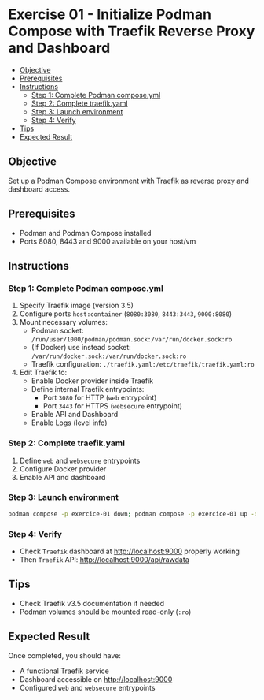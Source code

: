 # Exercise 01 - Initialize Podman Compose with Traefik Reverse Proxy and Dashboard

- [Objective](#objective)
- [Prerequisites](#prerequisites)
- [Instructions](#instructions)
  - [Step 1: Complete Podman compose.yml](#step-1-complete-podman-composeyml)
  - [Step 2: Complete traefik.yaml](#step-2-complete-traefikyaml)
  - [Step 3: Launch environment](#step-3-launch-environment)
  - [Step 4: Verify](#step-4-verify)
- [Tips](#tips)
- [Expected Result](#expected-result)

## Objective

Set up a Podman Compose environment with Traefik as reverse proxy and dashboard access.

## Prerequisites

- Podman and Podman Compose installed
- Ports 8080, 8443 and 9000 available on your host/vm

## Instructions

### Step 1: Complete Podman compose.yml

1. Specify Traefik image (version 3.5)
2. Configure ports `host:container` (`8080:3080`, `8443:3443`, `9000:8080`)
3. Mount necessary volumes:
   - Podman socket: `/run/user/1000/podman/podman.sock:/var/run/docker.sock:ro`
   - (If Docker) use instead socket: `/var/run/docker.sock:/var/run/docker.sock:ro`
   - Traefik configuration: `./traefik.yaml:/etc/traefik/traefik.yaml:ro`
4. Edit Traefik to:
   - Enable Docker provider inside Traefik
   - Define internal Traefik entrypoints:
      - Port `3080` for HTTP (`web` entrypoint)
      - Port `3443` for HTTPS (`websecure` entrypoint)
   - Enable API and Dashboard
   - Enable Logs (level info)

### Step 2: Complete traefik.yaml

1. Define `web` and `websecure` entrypoints
2. Configure Docker provider
3. Enable API and dashboard

### Step 3: Launch environment

```bash
podman compose -p exercice-01 down; podman compose -p exercice-01 up -d
```

### Step 4: Verify

- Check `Traefik` dashboard at <http://localhost:9000> properly working
- Then `Traefik` API: <http://localhost:9000/api/rawdata>

## Tips

- Check Traefik v3.5 documentation if needed
- Podman volumes should be mounted read-only (`:ro`)

## Expected Result

Once completed, you should have:

- A functional Traefik service
- Dashboard accessible on <http://localhost:9000>
- Configured `web` and `websecure` entrypoints
